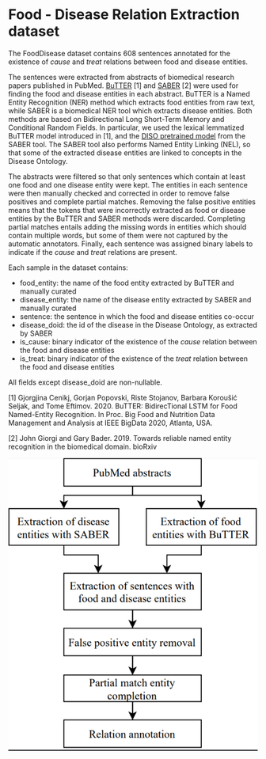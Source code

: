 # Food - Disease Relation Extraction dataset
The FoodDisease dataset contains 608 sentences annotated for the existence of _cause_ and _treat_ relations between food and disease entities. 


The sentences were extracted from abstracts of biomedical research papers published in PubMed.
[BuTTER](https://github.com/gjorgjinac/butter) [1] and [SABER](https://baderlab.github.io/saber/) [2] were used for finding the food and disease entities in each abstract. BuTTER is a Named Entity Recognition (NER) method which extracts food entities from raw text, while SABER is a biomedical NER tool which extracts disease entities. Both methods are based on Bidirectional Long Short-Term Memory and Conditional Random Fields. In particular, we used the lexical lemmatized BuTTER model introduced in [1], and the [DISO pretrained model](https://baderlab.github.io/saber/resources/) from the SABER tool.
The SABER tool also performs Named Entity Linking (NEL), so that some of the extracted disease entities are linked to concepts in the Disease Ontology.

The abstracts were filtered so that only sentences which contain at least one food and one disease entity were kept. The entities in each sentence were then manually checked and corrected in order to remove false positives and complete partial matches. Removing the false positive entities means that the tokens that were incorrectly extracted as food or disease entities by the BuTTER and SABER methods were discarded. Completing partial matches entails adding the missing words in entities which should contain multiple words, but some of them were not captured by the automatic annotators. 
Finally, each sentence was assigned binary labels to indicate if the _cause_ and _treat_ relations are present.

Each sample in the dataset contains:
* food_entity: the name of the food entity extracted by BuTTER and manually curated
* disease_entity: the name of the disease entity extracted by SABER and manually curated
* sentence: the sentence in which the food and disease entities co-occur
* disease_doid: the id of the disease in the Disease Ontology, as extracted by SABER
* is_cause: binary indicator of the existence of the _cause_ relation between the food and disease entities
* is_treat: binary indicator of the existence of the _treat_ relation between the food and disease entities

All fields except disease_doid are non-nullable.


[1] Gjorgjina Cenikj, Gorjan Popovski, Riste Stojanov, Barbara Koroušić Seljak, and Tome Eftimov. 2020. BuTTER: BidirecTional LSTM for Food Named-Entity Recognition. In Proc. Big Food and Nutrition Data Management and Analysis at IEEE BigData 2020, Atlanta, USA.

[2] John Giorgi and Gary Bader. 2019. Towards reliable named entity recognition in the biomedical domain. bioRxiv


![Dataset creation pipeline](https://github.com/gjorgjinac/food-disease-dataset/blob/main/creation_pipeline.PNG?raw=true "Creation pipeline")